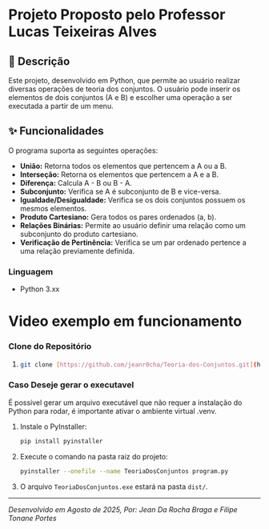 #  Projeto Proposto pelo Professor Lucas Teixeiras Alves

## 📝 Descrição

Este projeto, desenvolvido em Python, que permite ao usuário realizar diversas operações de teoria dos conjuntos. O usuário pode inserir os elementos de dois conjuntos (A e B) e escolher uma operação a ser executada a partir de um menu.

## ✨ Funcionalidades

O programa suporta as seguintes operações:

* **União:** Retorna todos os elementos que pertencem a A ou a B.
* **Interseção:** Retorna os elementos que pertencem a A e a B.
* **Diferença:** Calcula A - B ou B - A.
* **Subconjunto:** Verifica se A é subconjunto de B e vice-versa.
* **Igualdade/Desigualdade:** Verifica se os dois conjuntos possuem os mesmos elementos.
* **Produto Cartesiano:** Gera todos os pares ordenados (a, b).
* **Relações Binárias:** Permite ao usuário definir uma relação como um subconjunto do produto cartesiano.
* **Verificação de Pertinência:** Verifica se um par ordenado pertence a uma relação previamente definida.

### Linguagem

* Python 3.xx

# Video exemplo em funcionamento

<!-- link https://youtu.be/lTpyyFu86FY -->

### Clone do Repositório

1.  ```bash
    git clone [https://github.com/jeanr0cha/Teoria-dos-Conjuntos.git](https://github.com/jeanr0cha/Teoria-dos-Conjuntos.git)
    ```


### Caso Deseje gerar o executavel 

É possível gerar um arquivo executável que não requer a instalação do Python para rodar, é importante ativar o ambiente virtual .venv.

1.  Instale o PyInstaller:
    ```bash
    pip install pyinstaller
    ```
2.  Execute o comando na pasta raiz do projeto:
    ```bash
    pyinstaller --onefile --name TeoriaDosConjuntos program.py
    ```
3.  O arquivo `TeoriaDosConjuntos.exe` estará na pasta `dist/`.

---
*Desenvolvido em Agosto de 2025, Por: Jean Da Rocha Braga e Filipe Tonane Portes*
